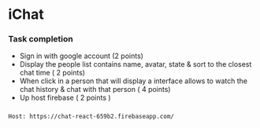 # iChat

### Task completion

- Sign in with google account (2 points)
- Display the people list contains name, avatar, state & sort to the closest chat time ( 2 points)
- When click in a person that will display a interface allows to watch the chat history & chat with that person ( 4 points)
- Up host firebase ( 2 points )

###

    Host: https://chat-react-659b2.firebaseapp.com/
